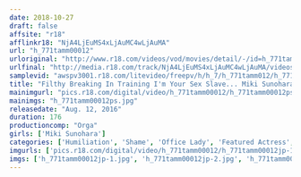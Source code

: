 ```yaml
---
date: 2018-10-27
draft: false
affsite: "r18"
afflinkr18: "NjA4LjEuMS4xLjAuMC4wLjAuMA"
url: "h_771tamm00012"
urloriginal: "http://www.r18.com/videos/vod/movies/detail/-/id=h_771tamm00012"
urlfinal: "http://media.r18.com/track/NjA4LjEuMS4xLjAuMC4wLjAuMA/videos/vod/movies/detail/-/id=h_771tamm00012"
samplevid: "awspv3001.r18.com/litevideo/freepv/h/h_7/h_771tamm012/h_771tamm012_dmb_w.mp4"
title: "Filthy Breaking In Training I'm Your Sex Slave... Miki Sunohara"
mainimgurl: "pics.r18.com/digital/video/h_771tamm00012/h_771tamm00012ps.jpg"
mainimgs: "h_771tamm00012ps.jpg"
releasedate: "Aug. 12, 2016"
duration: 176
productioncomp: "Orga"
girls: ['Miki Sunohara']
categories: ['Humiliation', 'Shame', 'Office Lady', 'Featured Actress', 'Training', 'Drama', 'Hi-Def']
imgurls: ['pics.r18.com/digital/video/h_771tamm00012/h_771tamm00012jp-1.jpg', 'pics.r18.com/digital/video/h_771tamm00012/h_771tamm00012jp-2.jpg', 'pics.r18.com/digital/video/h_771tamm00012/h_771tamm00012jp-3.jpg', 'pics.r18.com/digital/video/h_771tamm00012/h_771tamm00012jp-4.jpg', 'pics.r18.com/digital/video/h_771tamm00012/h_771tamm00012jp-5.jpg', 'pics.r18.com/digital/video/h_771tamm00012/h_771tamm00012jp-6.jpg', 'pics.r18.com/digital/video/h_771tamm00012/h_771tamm00012jp-7.jpg', 'pics.r18.com/digital/video/h_771tamm00012/h_771tamm00012jp-8.jpg', 'pics.r18.com/digital/video/h_771tamm00012/h_771tamm00012jp-9.jpg', 'pics.r18.com/digital/video/h_771tamm00012/h_771tamm00012jp-10.jpg', 'pics.r18.com/digital/video/h_771tamm00012/h_771tamm00012jp-11.jpg', 'pics.r18.com/digital/video/h_771tamm00012/h_771tamm00012jp-12.jpg', 'pics.r18.com/digital/video/h_771tamm00012/h_771tamm00012jp-13.jpg', 'pics.r18.com/digital/video/h_771tamm00012/h_771tamm00012jp-14.jpg', 'pics.r18.com/digital/video/h_771tamm00012/h_771tamm00012jp-15.jpg', 'pics.r18.com/digital/video/h_771tamm00012/h_771tamm00012jp-16.jpg', 'pics.r18.com/digital/video/h_771tamm00012/h_771tamm00012jp-17.jpg', 'pics.r18.com/digital/video/h_771tamm00012/h_771tamm00012jp-18.jpg', 'pics.r18.com/digital/video/h_771tamm00012/h_771tamm00012jp-19.jpg', 'pics.r18.com/digital/video/h_771tamm00012/h_771tamm00012jp-20.jpg']
imgs: ['h_771tamm00012jp-1.jpg', 'h_771tamm00012jp-2.jpg', 'h_771tamm00012jp-3.jpg', 'h_771tamm00012jp-4.jpg', 'h_771tamm00012jp-5.jpg', 'h_771tamm00012jp-6.jpg', 'h_771tamm00012jp-7.jpg', 'h_771tamm00012jp-8.jpg', 'h_771tamm00012jp-9.jpg', 'h_771tamm00012jp-10.jpg', 'h_771tamm00012jp-11.jpg', 'h_771tamm00012jp-12.jpg', 'h_771tamm00012jp-13.jpg', 'h_771tamm00012jp-14.jpg', 'h_771tamm00012jp-15.jpg', 'h_771tamm00012jp-16.jpg', 'h_771tamm00012jp-17.jpg', 'h_771tamm00012jp-18.jpg', 'h_771tamm00012jp-19.jpg', 'h_771tamm00012jp-20.jpg']
---
```

